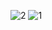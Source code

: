 ![2](https://user-images.githubusercontent.com/105197503/192679475-01a4fefd-10a9-4cb7-b27d-89f722e8792b.png)
![1](https://user-images.githubusercontent.com/105197503/192679477-9eeddf00-1eca-4a27-a6ca-44922f998184.png)
